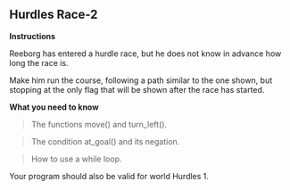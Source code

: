 ## **Hurdles Race-2**

**Instructions**

Reeborg has entered a hurdle race, but he does not know in advance how long the race is. 

Make him run the course, following a path similar to the one shown, but stopping at the only flag that will be shown after the race has started.

**What you need to know**

> The functions move() and turn_left().

> The condition at_goal() and its negation.

> How to use a while loop.

Your program should also be valid for world Hurdles 1.
